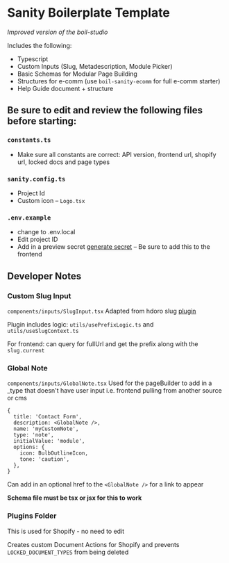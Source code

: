 # Sanity Boilerplate Template
*Improved version of the boil-studio*

Includes the following:
- Typescript
- Custom Inputs (Slug, Metadescription, Module Picker)
- Basic Schemas for Modular Page Building
- Structures for e-comm (use `boil-sanity-ecomm` for full e-comm starter)
- Help Guide document + structure


 ## Be sure to edit and review the following files before starting:
 ### `constants.ts`
 - Make sure all constants are correct: API version, frontend url, shopify url, locked docs and page types
 ### `sanity.config.ts`
 - Project Id
 - Custom icon – `Logo.tsx`

 ### `.env.example`
 - change to .env.local 
 - Edit project ID
 - Add in a preview secret [generate secret](https://randomkeygen.com/) – Be sure to add this to the frontend




## Developer Notes
### Custom Slug Input
`components/inputs/SlugInput.tsx`
Adapted from hdoro slug [plugin](https://github.com/hdoro/sanity-plugin-prefixed-slug) 

Plugin includes logic: `utils/usePrefixLogic.ts` and `utils/useSlugContext.ts` 

For frontend: can query for fullUrl and get the prefix along with the `slug.current`

### Global Note 
`components/inputs/GlobalNote.tsx`
Used for the pageBuilder to add in a _type that doesn't have user input i.e. frontend pulling from another source or cms 

```
{
  title: 'Contact Form',
  description: <GlobalNote />,
  name: 'myCustomNote',
  type: 'note',
  initialValue: 'module',
  options: {
    icon: BulbOutlineIcon,
    tone: 'caution',
  },
}
```
Can add in an optional href to the `<GlobalNote />` for a link to appear

**Schema file must be tsx or jsx for this to work**

### Plugins Folder
This is used for Shopify - no need to edit 

Creates custom Document Actions for Shopify and prevents `LOCKED_DOCUMENT_TYPES` from being deleted





